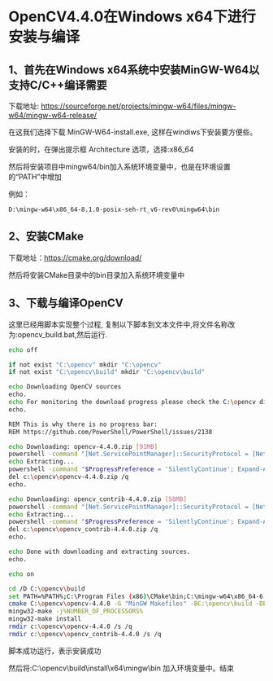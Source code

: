 # OpenCV4.4.0在Windows x64下进行安装与编译


## 1、首先在Windows x64系统中安装MinGW-W64以支持C/C++编译需要
  下载地址: https://sourceforge.net/projects/mingw-w64/files/mingw-w64/mingw-w64-release/

  在这我们选择下载 MinGW-W64-install.exe, 这样在windiws下安装要方便些。

  安装的时，在弹出提示框 Architecture 选项，选择:x86_64

  然后将安装项目中mingw64/bin加入系统环境变量中，也是在环境设置的“PATH”中增加

  例如：
  ```
  D:\mingw-w64\x86_64-8.1.0-posix-seh-rt_v6-rev0\mingw64\bin
  ```

## 2、安装CMake

下载地址：https://cmake.org/download/

然后将安装CMake目录中的bin目录加入系统环境变量中

## 3、下载与编译OpenCV

这里已经用脚本实现整个过程, 复制以下脚本到文本文件中,将文件名称改为:opencv_build.bat,然后运行.

```sh
echo off

if not exist "C:\opencv" mkdir "C:\opencv"
if not exist "C:\opencv\build" mkdir "C:\opencv\build"

echo Downloading OpenCV sources
echo.
echo For monitoring the download progress please check the C:\opencv directory.
echo.

REM This is why there is no progress bar:
REM https://github.com/PowerShell/PowerShell/issues/2138

echo Downloading: opencv-4.4.0.zip [91MB]
powershell -command "[Net.ServicePointManager]::SecurityProtocol = [Net.SecurityProtocolType]::Tls12; $ProgressPreference = 'SilentlyContinue'; Invoke-WebRequest -Uri https://github.com/opencv/opencv/archive/4.4.0.zip -OutFile c:\opencv\opencv-4.4.0.zip"
echo Extracting...
powershell -command "$ProgressPreference = 'SilentlyContinue'; Expand-Archive -Path c:\opencv\opencv-4.4.0.zip -DestinationPath c:\opencv"
del c:\opencv\opencv-4.4.0.zip /q
echo.

echo Downloading: opencv_contrib-4.4.0.zip [58MB]
powershell -command "[Net.ServicePointManager]::SecurityProtocol = [Net.SecurityProtocolType]::Tls12; $ProgressPreference = 'SilentlyContinue'; Invoke-WebRequest -Uri https://github.com/opencv/opencv_contrib/archive/4.4.0.zip -OutFile c:\opencv\opencv_contrib-4.4.0.zip"
echo Extracting...
powershell -command "$ProgressPreference = 'SilentlyContinue'; Expand-Archive -Path c:\opencv\opencv_contrib-4.4.0.zip -DestinationPath c:\opencv"
del c:\opencv\opencv_contrib-4.4.0.zip /q
echo.

echo Done with downloading and extracting sources.
echo.

echo on

cd /D C:\opencv\build
set PATH=%PATH%;C:\Program Files (x86)\CMake\bin;C:\mingw-w64\x86_64-6.3.0-posix-seh-rt_v5-rev1\mingw64\bin
cmake C:\opencv\opencv-4.4.0 -G "MinGW Makefiles" -BC:\opencv\build -DENABLE_CXX11=ON -DOPENCV_EXTRA_MODULES_PATH=C:\opencv\opencv_contrib-4.4.0\modules -DBUILD_SHARED_LIBS=ON -DWITH_IPP=OFF -DWITH_MSMF=OFF -DBUILD_EXAMPLES=OFF -DBUILD_TESTS=OFF -DBUILD_PERF_TESTS=OFF -DBUILD_opencv_java=OFF -DBUILD_opencv_python=OFF -DBUILD_opencv_python2=OFF -DBUILD_opencv_python3=OFF -DBUILD_DOCS=OFF -DENABLE_PRECOMPILED_HEADERS=OFF -DBUILD_opencv_saliency=OFF -DCPU_DISPATCH= -DOPENCV_GENERATE_PKGCONFIG=ON -DWITH_OPENCL_D3D11_NV=OFF -DOPENCV_ALLOCATOR_STATS_COUNTER_TYPE=int64_t -Wno-dev
mingw32-make -j%NUMBER_OF_PROCESSORS%
mingw32-make install
rmdir c:\opencv\opencv-4.4.0 /s /q
rmdir c:\opencv\opencv_contrib-4.4.0 /s /q
```


脚本成功运行，表示安装成功

然后将:C:\opencv\build\install\x64\mingw\bin 加入环境变量中。结束 
